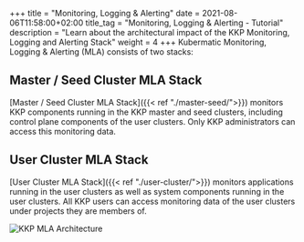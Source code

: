 +++
title = "Monitoring, Logging & Alerting"
date = 2021-08-06T11:58:00+02:00
title_tag = "Monitoring, Logging & Alerting - Tutorial"
description = "Learn about the architectural impact of the KKP Monitoring, Logging and Alerting Stack"
weight = 4
+++
Kubermatic Monitoring, Logging & Alerting (MLA) consists of two stacks:

## Master / Seed Cluster MLA Stack

[Master / Seed Cluster MLA Stack]({{< ref "./master-seed/">}}) monitors KKP components running in the KKP master and seed clusters, including control plane components of the user clusters. Only KKP administrators can access this monitoring data.

## User Cluster MLA Stack

[User Cluster MLA Stack]({{< ref "./user-cluster/">}}) monitors applications running in the user clusters as well as system components running in the user clusters. All KKP users can access monitoring data of the user clusters under projects they are members of.

![KKP MLA Architecture](/img/kubermatic/main/architecture/kkp-mla-architecture.png?classes=shadow,border "KKP MLA Architecture")
